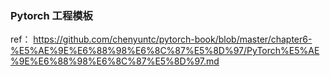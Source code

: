 ### Pytorch 工程模板

ref：
https://github.com/chenyuntc/pytorch-book/blob/master/chapter6-%E5%AE%9E%E6%88%98%E6%8C%87%E5%8D%97/PyTorch%E5%AE%9E%E6%88%98%E6%8C%87%E5%8D%97.md
